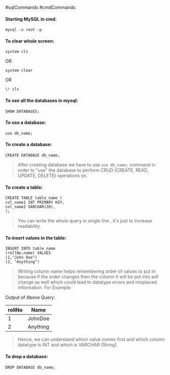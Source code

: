 #sqlCommands #cmdCommands

#### Starting MySQL in cmd:
```
mysql -u root -p
```

#### To clear whole screen:
```
system cls
```
OR
```
system clear
```
OR
```
\! cls
```

#### To see all the databases in mysql:
```
SHOW DATABASES;
```

#### To use a database:
```
use db_name;
```

#### To create a database:
```
CREATE DATABASE db_name;
```

> After creating database we have to use `use db_name;` command in order to "use" the database to perform CRUD (CREATE, READ, UPDATE, DELETE) operations on.
#### To create a table:
```
CREATE TABLE table_name (
col_name1 INT PRIMARY KEY,
col_name2 VARCHAR(20),
);
```

> You can write the whole query in single line , it's just to increase readability.
#### To insert values in the table:
```
INSERT INTO table_name 
(rollNo,name) VALUES 
(1,"John Doe")
(2, "Anything")
```

> Writing column name helps remembering order of values to put in because if the order changes then the column it will be put into will change as well which could lead to datatype errors and misplaced information. 
> For Example:

Output of Above Query:

| rollNo | Name     |
| ------ | -------- |
| 1      | JohnDoe  |
| 2      | Anything |
> Hence, we can understand which value comes first and which column datatype is INT and which is VARCHAR (String).

#### To drop a database:
```
DROP DATABASE db_name;
```